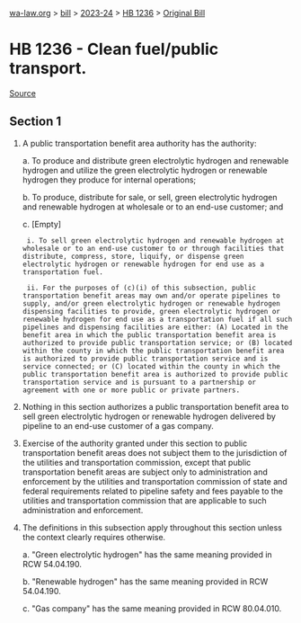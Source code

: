 [wa-law.org](/) > [bill](/bill/) > [2023-24](/bill/2023-24/) > [HB 1236](/bill/2023-24/hb/1236/) > [Original Bill](/bill/2023-24/hb/1236/1/)

# HB 1236 - Clean fuel/public transport.

[Source](http://lawfilesext.leg.wa.gov/biennium/2023-24/Pdf/Bills/House%20Bills/1236.pdf)

## Section 1
1. A public transportation benefit area authority has the authority:

    a. To produce and distribute green electrolytic hydrogen and renewable hydrogen and utilize the green electrolytic hydrogen or renewable hydrogen they produce for internal operations;

    b. To produce, distribute for sale, or sell, green electrolytic hydrogen and renewable hydrogen at wholesale or to an end-use customer; and

    c. [Empty]

        i. To sell green electrolytic hydrogen and renewable hydrogen at wholesale or to an end-use customer to or through facilities that distribute, compress, store, liquify, or dispense green electrolytic hydrogen or renewable hydrogen for end use as a transportation fuel.

        ii. For the purposes of (c)(i) of this subsection, public transportation benefit areas may own and/or operate pipelines to supply, and/or green electrolytic hydrogen or renewable hydrogen dispensing facilities to provide, green electrolytic hydrogen or renewable hydrogen for end use as a transportation fuel if all such pipelines and dispensing facilities are either: (A) Located in the benefit area in which the public transportation benefit area is authorized to provide public transportation service; or (B) located within the county in which the public transportation benefit area is authorized to provide public transportation service and is service connected; or (C) located within the county in which the public transportation benefit area is authorized to provide public transportation service and is pursuant to a partnership or agreement with one or more public or private partners.

2. Nothing in this section authorizes a public transportation benefit area to sell green electrolytic hydrogen or renewable hydrogen delivered by pipeline to an end-use customer of a gas company.

3. Exercise of the authority granted under this section to public transportation benefit areas does not subject them to the jurisdiction of the utilities and transportation commission, except that public transportation benefit areas are subject only to administration and enforcement by the utilities and transportation commission of state and federal requirements related to pipeline safety and fees payable to the utilities and transportation commission that are applicable to such administration and enforcement.

4. The definitions in this subsection apply throughout this section unless the context clearly requires otherwise.

    a. "Green electrolytic hydrogen" has the same meaning provided in RCW 54.04.190.

    b. "Renewable hydrogen" has the same meaning provided in RCW 54.04.190.

    c. "Gas company" has the same meaning provided in RCW 80.04.010.
